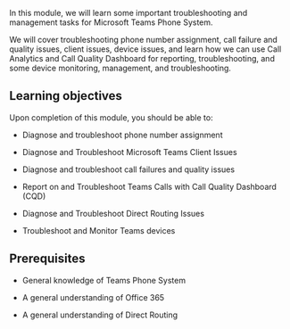 In this module, we will learn some important troubleshooting and management tasks for Microsoft Teams Phone System.

We will cover troubleshooting phone number assignment, call failure and quality issues, client issues, device issues, and learn how we can use Call Analytics and Call Quality Dashboard for reporting, troubleshooting, and some device monitoring, management, and troubleshooting.

## Learning objectives

Upon completion of this module, you should be able to:

- Diagnose and troubleshoot phone number assignment

- Diagnose and Troubleshoot Microsoft Teams Client Issues

- Diagnose and troubleshoot call failures and quality issues

- Report on and Troubleshoot Teams Calls with Call Quality Dashboard (CQD)

- Diagnose and Troubleshoot Direct Routing Issues

- Troubleshoot and Monitor Teams devices

## Prerequisites

- General knowledge of Teams Phone System

- A general understanding of Office 365

- A general understanding of Direct Routing

